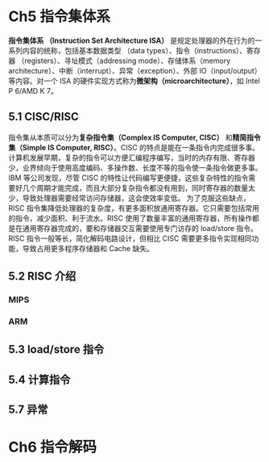 
# Ch5 指令集体系

**指令集体系 （Instruction Set Architecture ISA）** 是规定处理器的外在行为的一系列内容的统称，包括基本数据类型 （data types）、指令（instructions）、寄存器 （registers）、寻址模式（addressing mode）、存储体系（memory architecture）、中断（interrupt）、异常（exception）、外部 IO（input/output）等内容。对一个 ISA 的硬件实现方式称为**微架构（microarchitecture）**，如 Intel P 6/AMD K 7。
## 5.1 CISC/RISC
指令集从本质可以分为**复杂指令集（Complex IS Computer, CISC）** 和**精简指令集（Simple IS Computer, RISC）**。CISC 的特点是能在一条指令内完成很多事。计算机发展早期，复杂的指令可以方便汇编程序编写，当时的内存有限、寄存器少，业界倾向于使用高度编码、多操作数、长度不等的指令使一条指令做更多事。IBM 等公司发现，尽管 CISC 的特性让代码编写更便捷，这些复杂特性的指令需要好几个周期才能完成，而且大部分复杂指令都没有用到，同时寄存器的数量太少，导致处理器需要经常访问存储器，这会使效率变低。
为了克服这些缺点，RISC 指令集降低处理器的复杂度，有更多面积放通用寄存器。它只需要包括常用的指令，减少面积、利于流水。RISC 使用了数量丰富的通用寄存器，所有操作都是在通用寄存器完成的，要和存储器交互需要使用专门访存的 load/store 指令。RISC 指令一般等长，简化解码电路设计，但相比 CISC 需要更多指令实现相同功能，导致占用更多程序存储器和 Cache 缺失。

## 5.2 RISC 介绍

### MIPS

### ARM
## 5.3 load/store 指令
## 5.4 计算指令

## 5.7 异常




# Ch6 指令解码


